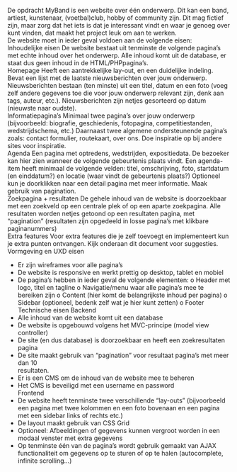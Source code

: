 De opdracht
MyBand is een website over één onderwerp. Dit kan een band, artiest, kunstenaar,
(voetbal)club, hobby of community zijn. Dit mag fictief zijn, maar zorg dat het iets is dat je
interessant vindt en waar je genoeg over kunt vinden, dat maakt het project leuk om aan te
werken. <br>
De website moet in ieder geval voldoen aan de volgende eisen:<br>
Inhoudelijke eisen
De website bestaat uit tenminste de volgende pagina’s met echte inhoud over het
onderwerp. Alle inhoud komt uit de database, er staat dus geen inhoud in de HTML/PHPpagina’s.<br>
Homepage
Heeft een aantrekkelijke lay-out, en een duidelijke indeling.
Bevat een lijst met de laatste nieuwsberichten over jouw onderwerp. Nieuwsberichten
bestaan (ten minste) uit een titel, datum en een foto (voeg zelf andere gegevens toe die voor
jouw onderwerp relevant zijn, denk aan tags, auteur, etc.).
Nieuwsberichten zijn netjes gesorteerd op datum (nieuwste naar oudste).<br>
Informatiepagina’s
Minimaal twee pagina’s over jouw onderwerp (bijvoorbeeld: biografie, geschiedenis,
fotopagina, competitiestanden, wedstrijdschema, etc.) Daarnaast twee algemene
ondersteunende pagina’s zoals: contact formulier, routekaart, over ons. Doe inspiratie op bij
andere sites voor inspiratie.<br>
Agenda
Een pagina met optredens, wedstrijden, expositiedata. De bezoeker kan hier zien wanneer
de volgende gebeurtenis plaats vindt. Een agenda-item heeft minimaal de volgende velden:
titel, omschrijving, foto, startdatum (en einddatum?) en locatie (waar vindt de gebeurtenis
plaats?) Optioneel kun je doorklikken naar een detail pagina met meer informatie.
Maak gebruik van pagination.<br>
Zoekpagina + resultaten
De gehele inhoud van de website is doorzoekbaar met een zoekveld op een centrale plek of
op een aparte zoekpagina. Alle resultaten worden netjes getoond op een resultaten pagina,
met “pagination” (resultaten zijn opgedeeld in losse pagina’s met klikbare paginanummers)<br>
Extra features
Voor extra features die je zelf toevoegt en implementeert kun je extra punten ontvangen.
Kijk onderaan dit document voor suggesties.<br>
Vormgeving en UXD eisen
- Er zijn wireframes voor alle pagina’s
- De website is responsive en werkt prettig op desktop, tablet en mobiel
- De pagina’s hebben in ieder geval de volgende elementen:
o Header met logo, titel en tagline
o Navigatie/menu waar alle pagina’s mee te bereiken zijn
o Content (hier komt de belangrijkste inhoud per pagina)
o Sidebar (optioneel, bedenk zelf wat je hier kunt zetten)
o Footer<br>
Technische eisen
Backend
- Alle inhoud van de website komt uit een database
- De website is opgebouwd volgens het MVC-principe (model view controller)
- De site (en dus database) is doorzoekbaar en heeft een zoekresultaten pagina
- De site maakt gebruik van “pagination” voor resultaat pagina’s met meer dan 10<br>
resultaten.
- Er is een CMS om de inhoud van de website mee te beheren
- Het CMS is beveiligd met een username en password<br>
Frontend
- De website heeft tenminste twee verschillende “lay-outs” (bijvoorbeeld een pagina
met twee kolommen en een foto bovenaan en een pagina met een sidebar links of
rechts etc.)
- De layout maakt gebruik van CSS Grid
- Optioneel: Afbeeldingen of gegevens kunnen vergroot worden in een modaal venster
met extra gegevens
- Op tenminste één van de pagina’s wordt gebruik gemaakt van AJAX functionaliteit
om gegevens op te sturen of op te halen (autocomplete, infinite scrolling…)
